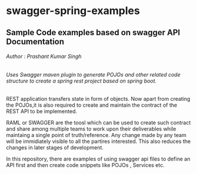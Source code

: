 # swagger-spring-examples

## Sample Code examples based on swagger API Documentation
###### Author : Prashant Kumar Singh

###### Uses Swagger maven plugin to generate POJOs and other related code structure to create a spring rest project based on spring boot.


REST application transfers state in form of objects. Now apart from creating the POJOs,it is also required to create and maintain the contract of the REST API to be implemented.

RAML or SWAGGER are the toosl which can be used to create such contract and share among multiple teams to work upon their deliverables while maintaing a single point of truth/reference. Any change made by any team will be immidiately visible to all the partires interested. This also reduces the changes in later stages of development.


In this repository, there are examples of using swagger api files to define an API first and then create code snippets like POJOs , Services etc.


